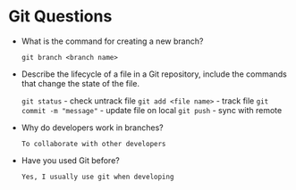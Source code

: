 # Git Questions

- What is the command for creating a new branch?

  `git branch <branch name>`

- Describe the lifecycle of a file in a Git repository, include the commands that change the state of the file.

  `git status` - check untrack file
  `git add <file name>` - track file
  `git commit -m "message"` - update file on local
  `git push` - sync with remote

- Why do developers work in branches?

  `To collaborate with other developers`

- Have you used Git before?

  `Yes, I usually use git when developing`
